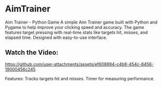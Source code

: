 # AimTrainer
Aim Trainer - Python Game
A simple Aim Trainer game built with Python and Pygame to help improve your clicking speed and accuracy. The game features target pressing with real-time stats like targets hit, misses, and elapsed time. Designed with easy-to-use interface.


## Watch the Video:

https://github.com/user-attachments/assets/ef608894-c4b8-454c-8456-19000456c245


Features:
Tracks targets hit and misses. 
Timer for measuring performance.
